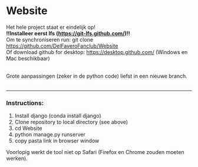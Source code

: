 # Website

Het hele project staat er eindelijk op! <br>
<b>!!Installeer eerst lfs (https://git-lfs.github.com/)!!</b> <br>
Om te synchroniseren run: git clone https://github.com/DelFaveroFanclub/Website <br>
Of download github for desktop: https://desktop.github.com/ (Windows en Mac beschikbaar) <br> <br>

Grote aanpassingen (zeker in de python code) liefst in een nieuwe branch. <br> <br>

---
### Instructions:
<ol>
  <li>Install django (conda install django)</li>
  <li>Clone repository to local directory (see above)</li>
  <li>cd Website</li>
  <li>python manage.py runserver</li>
  <li>copy pasta link in browser window</li>
</ol>
  
Voorlopig werkt de tool niet op Safari (Firefox en Chrome zouden moeten werken).
